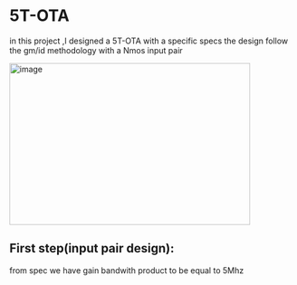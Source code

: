 # 5T-OTA
in this project ,I designed a 5T-OTA with a specific specs the design follow the gm/id methodology with a Nmos input pair 

<img width="425" height="286" alt="image" src="https://github.com/user-attachments/assets/9117e7dc-4779-4397-b7da-8068f0e57459" />

## First step(input pair design):

from spec we have gain bandwith product to be equal to 5Mhz 


